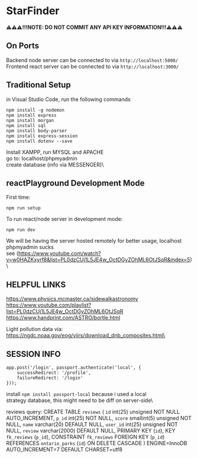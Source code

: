 # StarFinder
**⚠️⚠️⚠️!!!NOTE: DO NOT COMMIT ANY API KEY INFORMATION!!!⚠️⚠️⚠️**

## On Ports
Backend node server can be connected to via `http://localhost:5000/`\
Frontend react server can be connected to via `http://localhost:3000/`

## Traditional Setup
in Visual Studio Code, run the following commands
```
npm install -g nodemon
npm install express
npm install morgan
npm install sql
npm install body-parser
npm install express-session 
npm install dotenv --save
```

Install XAMPP, run MYSQL and APACHE\
go to: localhost/phpmyadmin\
create database (info via MESSENGER)\

## reactPlayground Development Mode

First time:
```
npm run setup
```

To run react/node server in development mode:
```
npm run dev
```

We will be having the server hosted remotely for better usage, localhost phpmyadmin sucks\
see (https://www.youtube.com/watch?v=w0HAZKxyrf8&list=PL0dzCUj1L5JE4w_OctDGyZOhML6OtJSqR&index=5)\



## HELPFUL LINKS
https://www.physics.mcmaster.ca/sidewalkastronomy \
https://www.youtube.com/playlist?list=PL0dzCUj1L5JE4w_OctDGyZOhML6OtJSqR \
https://www.handprint.com/ASTRO/bortle.html

Light pollution data via: https://ngdc.noaa.gov/eog/viirs/download_dnb_composites.html\

## SESSION INFO
```
app.post('/login', passport.authenticate('local', {
    successRedirect: '/profile',
    failureRedirect: '/login'
}));
```
install `npm install passport-local` because i used a local\
strategy database, this might need to be diff on server-side\

reviews query: CREATE TABLE `reviews` (
 `id` int(25) unsigned NOT NULL AUTO_INCREMENT,
 `p_id` int(25) NOT NULL,
 `score` smallint(5) unsigned NOT NULL,
 `name` varchar(20) DEFAULT NULL,
 `user_id` int(25) unsigned NOT NULL,
 `review` varchar(2000) DEFAULT NULL,
 PRIMARY KEY (`id`),
 KEY `fk_reviews` (`p_id`),
 CONSTRAINT `fk_reviews` FOREIGN KEY (`p_id`) REFERENCES `ontario_parks` (`id`) ON DELETE CASCADE
) ENGINE=InnoDB AUTO_INCREMENT=7 DEFAULT CHARSET=utf8
